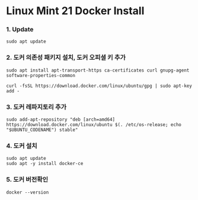 # Linux Mint 21 Docker Install

### 1. Update
```shell
sudo apt update
```
### 2. 도커 의존성 패키지 설치, 도커 오피셜 키 추가

```shell
sudo apt install apt-transport-https ca-certificates curl gnupg-agent software-properties-common

curl -fsSL https://download.docker.com/linux/ubuntu/gpg | sudo apt-key add -
```

### 3. 도커 레파지토리 추가
```shell
sudo add-apt-repository "deb [arch=amd64] https://download.docker.com/linux/ubuntu $(. /etc/os-release; echo "$UBUNTU_CODENAME") stable"
```

### 4. 도커 설치
```shell
sudo apt update
sudo apt -y install docker-ce
```

### 5. 도커 버전확인
```shell
docker --version
```
